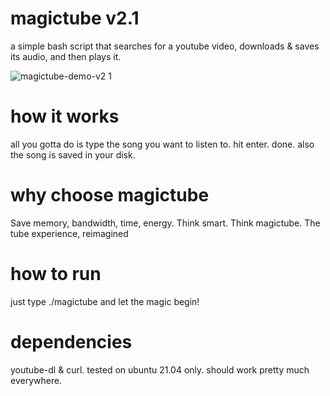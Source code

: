 # magictube v2.1

a simple bash script that searches for a youtube video, downloads & saves its audio, and then plays it.

![magictube-demo-v2 1](https://user-images.githubusercontent.com/26126049/128795673-bade22ab-bab1-415e-acdc-1140bb654532.gif)

# how it works

all you gotta do is type the song you want to listen to. hit enter. done. also the song is saved in your disk.

# why choose magictube

Save memory, bandwidth, time, energy. Think smart. Think magictube. The tube experience, reimagined

# how to run

just type ./magictube and let the magic begin!

# dependencies

youtube-dl & curl. tested on ubuntu 21.04 only. should work pretty much everywhere.
